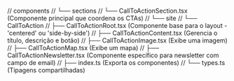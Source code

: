 // components
// └── sections
//     └── CallToActionSection.tsx  (Componente principal que coordena os CTAs)
// └── site
//     └── CallToAction
//         ├── CallToActionRoot.tsx     (Componente base para o layout - 'centered' ou 'side-by-side')
//         ├── CallToActionContent.tsx  (Gerencia o título, descrição e botão)
//         ├── CallToActionImage.tsx    (Exibe uma imagem)
//         ├── CallToActionMap.tsx      (Exibe um mapa)
//         ├── CallToActionNewsletter.tsx (Componente específico para newsletter com campo de email)
//         ├── index.ts               (Exporta os componentes)
//         └── types.ts               (Tipagens compartilhadas)